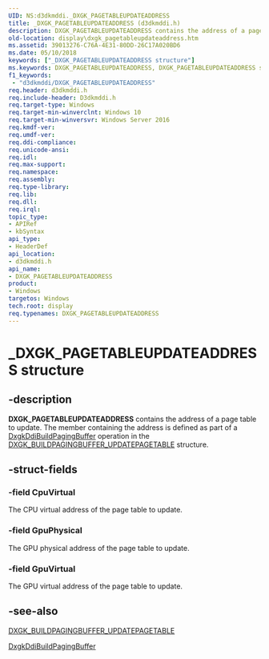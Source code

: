 ```yaml
---
UID: NS:d3dkmddi._DXGK_PAGETABLEUPDATEADDRESS
title: _DXGK_PAGETABLEUPDATEADDRESS (d3dkmddi.h)
description: DXGK_PAGETABLEUPDATEADDRESS contains the address of a page table to update. The member containing the address is defined as part of a DxgkDdiBuildPagingBuffer operation in the DXGK_BUILDPAGINGBUFFER_UPDATEPAGETABLE structure.
old-location: display\dxgk_pagetableupdateaddress.htm
ms.assetid: 39013276-C76A-4E31-80DD-26C17A020BD6
ms.date: 05/10/2018
keywords: ["_DXGK_PAGETABLEUPDATEADDRESS structure"]
ms.keywords: DXGK_PAGETABLEUPDATEADDRESS, DXGK_PAGETABLEUPDATEADDRESS structure [Display Devices], _DXGK_PAGETABLEUPDATEADDRESS, d3dkmddi/DXGK_PAGETABLEUPDATEADDRESS, display.dxgk_pagetableupdateaddress
f1_keywords:
 - "d3dkmddi/DXGK_PAGETABLEUPDATEADDRESS"
req.header: d3dkmddi.h
req.include-header: D3dkmddi.h
req.target-type: Windows
req.target-min-winverclnt: Windows 10
req.target-min-winversvr: Windows Server 2016
req.kmdf-ver: 
req.umdf-ver: 
req.ddi-compliance: 
req.unicode-ansi: 
req.idl: 
req.max-support: 
req.namespace: 
req.assembly: 
req.type-library: 
req.lib: 
req.dll: 
req.irql: 
topic_type:
- APIRef
- kbSyntax
api_type:
- HeaderDef
api_location:
- d3dkmddi.h
api_name:
- DXGK_PAGETABLEUPDATEADDRESS
product:
- Windows
targetos: Windows
tech.root: display
req.typenames: DXGK_PAGETABLEUPDATEADDRESS
---
```


# _DXGK_PAGETABLEUPDATEADDRESS structure


## -description


<b>DXGK_PAGETABLEUPDATEADDRESS</b> contains the address of a page table to update. The member containing the address is defined as part of a <a href="https://docs.microsoft.com/windows-hardware/drivers/ddi/d3dkmddi/nc-d3dkmddi-dxgkddi_buildpagingbuffer">DxgkDdiBuildPagingBuffer</a> operation in the <a href="https://docs.microsoft.com/windows-hardware/drivers/ddi/d3dkmddi/ns-d3dkmddi-_dxgk_buildpagingbuffer_updatepagetable">DXGK_BUILDPAGINGBUFFER_UPDATEPAGETABLE</a> structure.


## -struct-fields




### -field CpuVirtual

The CPU virtual address of the page table to update.


### -field GpuPhysical

The GPU physical address of the page table to update.


### -field GpuVirtual

The GPU virtual address of the page table to update.


## -see-also




<a href="https://docs.microsoft.com/windows-hardware/drivers/ddi/d3dkmddi/ns-d3dkmddi-_dxgk_buildpagingbuffer_updatepagetable">DXGK_BUILDPAGINGBUFFER_UPDATEPAGETABLE</a>



<a href="https://docs.microsoft.com/windows-hardware/drivers/ddi/d3dkmddi/nc-d3dkmddi-dxgkddi_buildpagingbuffer">DxgkDdiBuildPagingBuffer</a>
 

 

